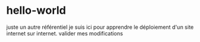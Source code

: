 # hello-world
juste un autre référentiel
je suis ici pour apprendre le déploiement d'un site internet sur internet.
valider mes modifications
